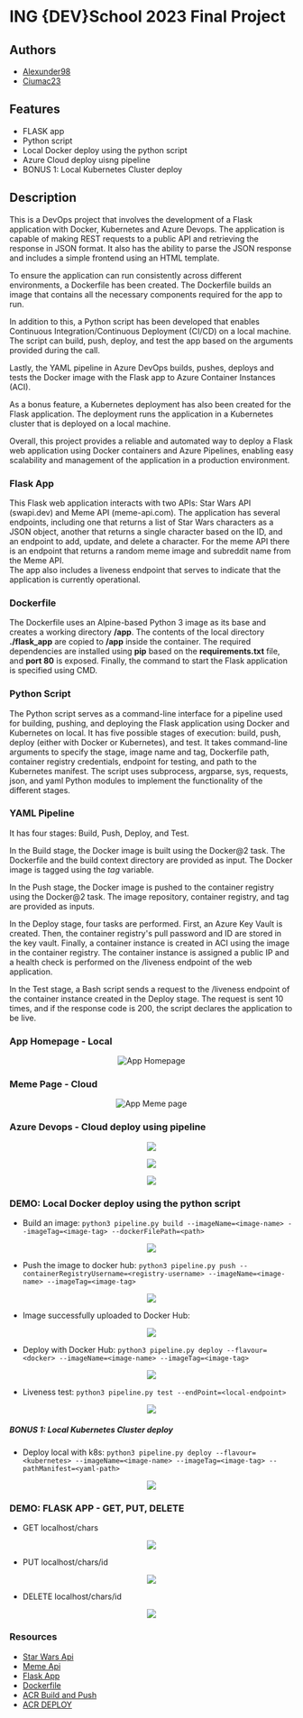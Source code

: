 # ING {DEV}School 2023 Final Project
## Authors
- [Alexunder98](https://github.com/Alexunder98)
- [Ciumac23](https://github.com/Ciumac23)
## Features

- FLASK app
- Python script
- Local Docker deploy using the python script
- Azure Cloud deploy uisng pipeline
- BONUS 1: Local Kubernetes Cluster deploy  

## Description

This is a DevOps project that involves the development of a Flask application with Docker, Kubernetes and Azure Devops. The application is capable of making REST requests to a public API and retrieving the response in JSON format. It also has the ability to parse the JSON response and includes a simple frontend using an HTML template.

To ensure the application can run consistently across different environments, a Dockerfile has been created. The Dockerfile builds an image that contains all the necessary components required for the app to run.

In addition to this, a Python script has been developed that enables Continuous Integration/Continuous Deployment (CI/CD) on a local machine. The script can build, push, deploy, and test the app based on the arguments provided during the call.

Lastly, the YAML pipeline in Azure DevOps builds, pushes, deploys and tests the Docker image with the Flask app to Azure Container Instances (ACI).   

As a bonus feature, a Kubernetes deployment has also been created for the Flask application. The deployment runs the application in a Kubernetes cluster that is deployed on a local machine.

Overall, this project provides a reliable and automated way to deploy a Flask web application using Docker containers and Azure Pipelines, enabling easy scalability and management of the application in a production environment.


### Flask App

This Flask web application interacts with two APIs: Star Wars API (swapi.dev) and Meme API (meme-api.com). The application has several endpoints, including one that returns a list of Star Wars characters as a JSON object, another that returns a single character based on the ID, and an endpoint to add, update, and delete a character. For the meme API there is an endpoint that returns a random meme image and subreddit name from the Meme API.  
The app also includes a liveness endpoint that serves to indicate that the application is currently operational.

### Dockerfile

The Dockerfile uses an Alpine-based Python 3 image as its base and creates a working directory **/app**. The contents of the local directory **./flask_app** are copied to **/app** inside the container. The required dependencies are installed using **pip** based on the **requirements.txt** file, and **port 80** is exposed. Finally, the command to start the Flask application is specified using CMD.

### Python Script

The Python script serves as a command-line interface for a pipeline used for building, pushing, and deploying the Flask application using Docker and Kubernetes on local. It has five possible stages of execution: build, push, deploy (either with Docker or Kubernetes), and test. It takes command-line arguments to specify the stage, image name and tag, Dockerfile path, container registry credentials, endpoint for testing, and path to the Kubernetes manifest. The script uses subprocess, argparse, sys, requests, json, and yaml Python modules to implement the functionality of the different stages.

### YAML Pipeline

It has four stages: Build, Push, Deploy, and Test.

In the Build stage, the Docker image is built using the Docker@2 task. The Dockerfile and the build context directory are provided as input. The Docker image is tagged using the *tag* variable.

In the Push stage, the Docker image is pushed to the container registry using the Docker@2 task. The image repository, container registry, and tag are provided as inputs.

In the Deploy stage, four tasks are performed. First, an Azure Key Vault is created. Then, the container registry's pull password and ID are stored in the key vault. Finally, a container instance is created in ACI using the image in the container registry. The container instance is assigned a public IP and a health check is performed on the /liveness endpoint of the web application.

In the Test stage, a Bash script sends a request to the /liveness endpoint of the container instance created in the Deploy stage. The request is sent 10 times, and if the response code is 200, the script declares the application to be live.

### App Homepage - Local

<p align="center">
<img src="https://github.com/Alexunder98/Proiect_DevOps/blob/master/img/homepage.png"
  alt="App Homepage">
</p>

### Meme Page - Cloud

<p align="center">
<img src="https://github.com/Alexunder98/Proiect_DevOps/blob/master/img/meme_cloud.png"
  alt="App Meme page">
</p>

### Azure Devops - Cloud deploy using pipeline

<p align="center"><img src="https://github.com/Alexunder98/Proiect_DevOps/blob/master/img/stages.png"></p>

<p align="center"><img src="https://github.com/Alexunder98/Proiect_DevOps/blob/master/img/Ci.png"></p>

<p align="center"><img src="https://github.com/Alexunder98/Proiect_DevOps/blob/master/img/liveness_test.png"></p>


### DEMO: Local Docker deploy using the python script

- Build an image: `python3 pipeline.py build --imageName=<image-name> --imageTag=<image-tag> --dockerFilePath=<path>`

<p align="center"><img src="https://github.com/Alexunder98/Proiect_DevOps/blob/master/img/p1.png"></p>

- Push the image to docker hub: `python3 pipeline.py push --containerRegistryUsername=<registry-username> --imageName=<image-name> --imageTag=<image-tag>`

<p align="center"><img src="https://github.com/Alexunder98/Proiect_DevOps/blob/master/img/p2.png"></p>

- Image successfully uploaded to Docker Hub:
<p align="center"><img src="https://github.com/Alexunder98/Proiect_DevOps/blob/master/img/p3.png"></p>

- Deploy with Docker Hub: `python3 pipeline.py deploy --flavour=<docker> --imageName=<image-name> --imageTag=<image-tag>`

<p align="center"><img src="https://github.com/Alexunder98/Proiect_DevOps/blob/master/img/p4.png"></p>

- Liveness test: `python3 pipeline.py test --endPoint=<local-endpoint>`

<p align="center"><img src="https://github.com/Alexunder98/Proiect_DevOps/blob/master/img/p5.png"></p>

##### BONUS 1: Local Kubernetes Cluster deploy  

- Deploy local with k8s: `python3 pipeline.py deploy --flavour=<kubernetes> --imageName=<image-name> --imageTag=<image-tag> --pathManifest=<yaml-path>`

<p align="center"><img src="https://github.com/Alexunder98/Proiect_DevOps/blob/master/img/p6.png"></p>

### DEMO: FLASK APP - GET, PUT, DELETE

- GET localhost/chars
<p align="center">
<img src="https://github.com/Alexunder98/Proiect_DevOps/blob/master/img/get_chars.png"></p>

- PUT localhost/chars/id
<p align="center"><img src="https://github.com/Alexunder98/Proiect_DevOps/blob/master/img/put_char.png"></p>

- DELETE localhost/chars/id
<p align="center"><img src="https://github.com/Alexunder98/Proiect_DevOps/blob/master/img/del_char.png"></p>

### Resources
- [Star Wars Api](https://swapi.dev/)
- [Meme Api](https://github.com/D3vd/Meme_Api)
- [Flask App](https://www.youtube.com/watch?v=5aYpkLfkgRE)
- [Dockerfile](https://devopscube.com/build-docker-image/)
- [ACR Build and Push](https://learn.microsoft.com/en-us/azure/devops/pipelines/ecosystems/containers/acr-template?view=azure-devops)
- [ACR DEPLOY](https://learn.microsoft.com/en-us/azure/container-registry/container-registry-tutorial-quick-task)
